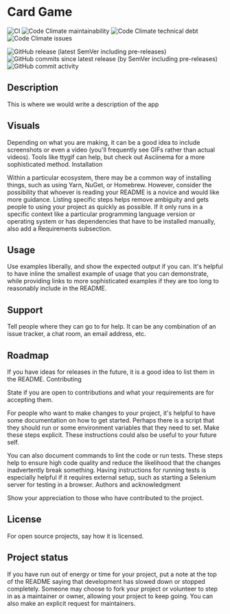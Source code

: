 # Card Game

![CI](https://github.com/rubin-studios/card-game/workflows/CI/badge.svg?branch=develop)
![Code Climate maintainability](https://img.shields.io/codeclimate/maintainability-percentage/rubin-studios/card-game)
![Code Climate technical debt](https://img.shields.io/codeclimate/tech-debt/rubin-studios/card-game)
![Code Climate issues](https://img.shields.io/codeclimate/issues/rubin-studios/card-game)

![GitHub release (latest SemVer including pre-releases)](https://img.shields.io/github/v/release/rubin-studios/card-game?include_prereleases)
![GitHub commits since latest release (by SemVer including pre-releases)](https://img.shields.io/github/commits-since/rubin-studios/card-game/latest?include_prereleases&sort=semver)
![GitHub commit activity](https://img.shields.io/github/commit-activity/m/rubin-studios/card-game)

## Description

This is where we would write a description of the app

## Visuals

Depending on what you are making, it can be a good idea to include screenshots or even a video (you'll frequently see GIFs rather than actual videos). Tools like ttygif can help, but check out Asciinema for a more sophisticated method.
Installation

Within a particular ecosystem, there may be a common way of installing things, such as using Yarn, NuGet, or Homebrew. However, consider the possibility that whoever is reading your README is a novice and would like more guidance. Listing specific steps helps remove ambiguity and gets people to using your project as quickly as possible. If it only runs in a specific context like a particular programming language version or operating system or has dependencies that have to be installed manually, also add a Requirements subsection.

## Usage

Use examples liberally, and show the expected output if you can. It's helpful to have inline the smallest example of usage that you can demonstrate, while providing links to more sophisticated examples if they are too long to reasonably include in the README.

## Support

Tell people where they can go to for help. It can be any combination of an issue tracker, a chat room, an email address, etc.

## Roadmap

If you have ideas for releases in the future, it is a good idea to list them in the README.
Contributing

State if you are open to contributions and what your requirements are for accepting them.

For people who want to make changes to your project, it's helpful to have some documentation on how to get started. Perhaps there is a script that they should run or some environment variables that they need to set. Make these steps explicit. These instructions could also be useful to your future self.

You can also document commands to lint the code or run tests. These steps help to ensure high code quality and reduce the likelihood that the changes inadvertently break something. Having instructions for running tests is especially helpful if it requires external setup, such as starting a Selenium server for testing in a browser.
Authors and acknowledgment

Show your appreciation to those who have contributed to the project.

## License

For open source projects, say how it is licensed.

## Project status

If you have run out of energy or time for your project, put a note at the top of the README saying that development has slowed down or stopped completely. Someone may choose to fork your project or volunteer to step in as a maintainer or owner, allowing your project to keep going. You can also make an explicit request for maintainers.
